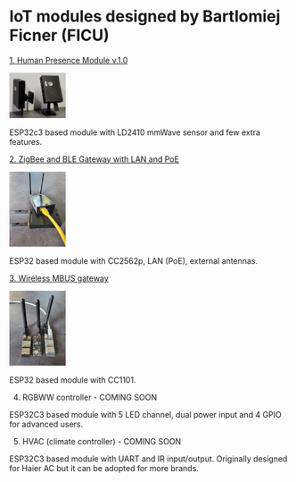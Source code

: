 # IoT modules designed by Bartlomiej Ficner (FICU)

 [1. Human Presence Module v.1.0](https://github.com/ficueu/ESPHome-IoT-modules/tree/main/ESP32c3-HPM-v1)

 <img src="https://github.com/ficueu/ESPHome-IoT-modules/blob/main/ESP32c3-HPM-v1/Images/20230216_174952_1.jpg" width=20% height=20%>

 ESP32c3 based module with LD2410 mmWave sensor and few extra features.

 [2. ZigBee and BLE Gateway with LAN and PoE](https://github.com/ficueu/ESPHome-IoT-modules/tree/main/ESP-POE-MM-v1.0)

  <img src="https://github.com/ficueu/ESPHome-IoT-modules/blob/main/ESP-POE-MM-v1.0/Images/esp-poe-mm1.jpg" width=20% height=20%>

 ESP32 based module with CC2562p, LAN (PoE), external antennas. 

 [3. Wireless MBUS gateway](https://github.com/ficueu/ESPHome-IoT-modules/tree/main/ESP-MBUS)

   <img src="https://github.com/ficueu/ESPHome-IoT-modules/blob/main/ESP-MBUS/Images/esp-mbus1.jpg" width=20% height=20%>

 ESP32 based module with CC1101.

 4. RGBWW controller - COMING SOON

 ESP32C3 based module with 5 LED channel, dual power input and 4 GPIO for advanced users.

5. HVAC (climate controller) - COMING SOON

 ESP32C3 based module with UART and IR input/output. Originally designed for Haier AC but it can be adopted for more brands.
